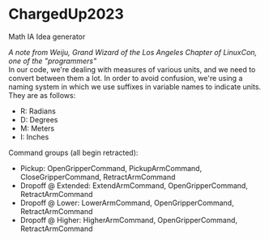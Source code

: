 # ChargedUp2023
Math IA Idea generator

*A note from Weiju, Grand Wizard of the Los Angeles Chapter of LinuxCon, one of the "programmers"*  
In our code, we're dealing with measures of various units, and we need to convert between them a lot. In order to avoid confusion, we're using a naming system in which we use suffixes in variable names to indicate units. They are as follows:
- R: Radians
- D: Degrees
- M: Meters
- I: Inches

Command groups (all begin retracted):
- Pickup:             OpenGripperCommand, PickupArmCommand, CloseGripperCommand, RetractArmCommand
- Dropoff @ Extended: ExtendArmCommand, OpenGripperCommand, RetractArmCommand
- Dropoff @ Lower:    LowerArmCommand, OpenGripperCommand, RetractArmCommand
- Dropoff @ Higher:   HigherArmCommand, OpenGripperCommand, RetractArmCommand